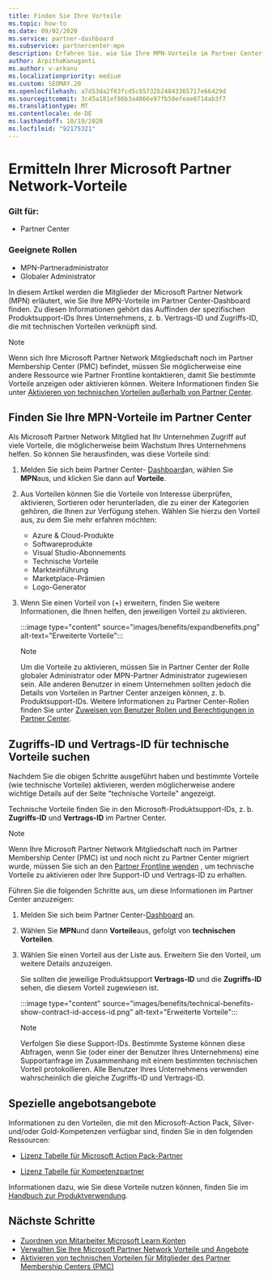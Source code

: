 ```yaml
---
title: Finden Sie Ihre Vorteile
ms.topic: how-to
ms.date: 09/02/2020
ms.service: partner-dashboard
ms.subservice: partnercenter-mpn
description: Erfahren Sie, wie Sie Ihre MPN-Vorteile im Partner Center-Dashboard finden. Enthält Informationen dazu, wie Sie Ihre Zugriffs-ID und ihre Vertrags-ID für technische Vorteile finden.
author: ArpithaKanuganti
ms.author: v-arkanu
ms.localizationpriority: medium
ms.custom: SEOMAY.20
ms.openlocfilehash: a7d53da2f83fcd5c85732b24843365717e66429d
ms.sourcegitcommit: 3c45a181ef86b3a4866e97fb50efeae8714ab3f7
ms.translationtype: MT
ms.contentlocale: de-DE
ms.lasthandoff: 10/19/2020
ms.locfileid: "92175321"
---
```

# <a name="locate-your-microsoft-partner-network-benefits"></a>Ermitteln Ihrer Microsoft Partner Network-Vorteile 

### <a name="applies-to"></a>Gilt für:

- Partner Center

### <a name="appropriate-roles"></a>Geeignete Rollen

- MPN-Partneradministrator
- Globaler Administrator

In diesem Artikel werden die Mitglieder der Microsoft Partner Network (MPN) erläutert, wie Sie Ihre MPN-Vorteile im Partner Center-Dashboard finden. Zu diesen Informationen gehört das Auffinden der spezifischen Produktsupport-IDs Ihres Unternehmens, z. b. Vertrags-ID und Zugriffs-ID, die mit technischen Vorteilen verknüpft sind.

>[!NOTE]
> Wenn sich Ihre Microsoft Partner Network Mitgliedschaft noch im Partner Membership Center (PMC) befindet, müssen Sie möglicherweise eine andere Ressource wie Partner Frontline kontaktieren, damit Sie bestimmte Vorteile anzeigen oder aktivieren können. Weitere Informationen finden Sie unter [Aktivieren von technischen Vorteilen außerhalb von Partner Center](partner-membership-center-tech-benefits-activate.md).

## <a name="find-your-mpn-benefits-in-partner-center"></a>Finden Sie Ihre MPN-Vorteile im Partner Center

Als Microsoft Partner Network Mitglied hat Ihr Unternehmen Zugriff auf viele Vorteile, die möglicherweise beim Wachstum Ihres Unternehmens helfen. So können Sie herausfinden, was diese Vorteile sind:

1. Melden Sie sich beim Partner Center- [Dashboard](https://partner.microsoft.com/dashboard/home)an, wählen Sie **MPN**aus, und klicken Sie dann auf **Vorteile**.

2. Aus Vorteilen können Sie die Vorteile von Interesse überprüfen, aktivieren, Sortieren oder herunterladen, die zu einer der Kategorien gehören, die Ihnen zur Verfügung stehen. Wählen Sie hierzu den Vorteil aus, zu dem Sie mehr erfahren möchten:

   - Azure & Cloud-Produkte
   - Softwareprodukte
   - Visual Studio-Abonnements
   - Technische Vorteile
   - Markteinführung
   - Marketplace-Prämien
   - Logo-Generator

3. Wenn Sie einen Vorteil von (+) erweitern, finden Sie weitere Informationen, die Ihnen helfen, den jeweiligen Vorteil zu aktivieren.

   :::image type="content" source="images/benefits/expandbenefits.png" alt-text="Erweiterte Vorteile":::

   > [!NOTE]
   > Um die Vorteile zu aktivieren, müssen Sie in Partner Center der Rolle globaler Administrator oder MPN-Partner Administrator zugewiesen sein. Alle anderen Benutzer in einem Unternehmen sollten jedoch die Details von Vorteilen in Partner Center anzeigen können, z. b. Produktsupport-IDs. Weitere Informationen zu Partner Center-Rollen finden Sie unter [Zuweisen von Benutzer Rollen und Berechtigungen in Partner Center](permissions-overview.md).

## <a name="find-access-id-and-contract-id-for-technical-benefits"></a>Zugriffs-ID und Vertrags-ID für technische Vorteile suchen

Nachdem Sie die obigen Schritte ausgeführt haben und bestimmte Vorteile (wie technische Vorteile) aktivieren, werden möglicherweise andere wichtige Details auf der Seite "technische Vorteile" angezeigt.

Technische Vorteile finden Sie in den Microsoft-Produktsupport-IDs, z. b. **Zugriffs-ID** und **Vertrags-ID** im Partner Center.

>[!NOTE]
> Wenn Ihre Microsoft Partner Network Mitgliedschaft noch im Partner Membership Center (PMC) ist und noch nicht zu Partner Center migriert wurde, müssen Sie sich an den [Partner Frontline wenden](partner-membership-center-tech-benefits-activate.md) , um technische Vorteile zu aktivieren oder Ihre Support-ID und Vertrags-ID zu erhalten.

 Führen Sie die folgenden Schritte aus, um diese Informationen im Partner Center anzuzeigen:

1. Melden Sie sich beim Partner Center-[Dashboard](https://partner.microsoft.com/dashboard/home) an.

2. Wählen Sie **MPN**und dann **Vorteile**aus, gefolgt von **technischen Vorteilen**.

3. Wählen Sie einen Vorteil aus der Liste aus. Erweitern Sie den Vorteil, um weitere Details anzuzeigen. 

   Sie sollten die jeweilige Produktsupport **Vertrags-ID** und die **Zugriffs-ID** sehen, die diesem Vorteil zugewiesen ist.  

   :::image type="content" source="images/benefits/technical-benefits-show-contract-id-access-id.png" alt-text="Erweiterte Vorteile":::

   > [!NOTE]
   > Verfolgen Sie diese Support-IDs. Bestimmte Systeme können diese Abfragen, wenn Sie (oder einer der Benutzer Ihres Unternehmens) eine Supportanfrage im Zusammenhang mit einem bestimmten technischen Vorteil protokollieren. Alle Benutzer Ihres Unternehmens verwenden wahrscheinlich die gleiche Zugriffs-ID und Vertrags-ID.

## <a name="specific-benefit-offers"></a>Spezielle angebotsangebote

Informationen zu den Vorteilen, die mit den Microsoft-Action Pack, Silver-und/oder Gold-Kompetenzen verfügbar sind, finden Sie in den folgenden Ressourcen:

- [Lizenz Tabelle für Microsoft Action Pack-Partner](https://assetsprod.microsoft.com/mpn/MPN-MAPS-Software-IUR-License-Table.xlsx)

- [Lizenz Tabelle für Kompetenzpartner](https://assetsprod.microsoft.com/mpn-maps-software-iur-competency-license-table.docx)

Informationen dazu, wie Sie diese Vorteile nutzen können, finden Sie im [Handbuch zur Produktverwendung](https://assets.microsoft.com/MPN-MAPS-Product-Usage-Guide.pdf).

## <a name="next-steps"></a>Nächste Schritte

- [Zuordnen von Mitarbeiter Microsoft Learn Konten](ms-learn-associate.md)
- [Verwalten Sie Ihre Microsoft Partner Network Vorteile und Angebote](manage-your-partner-network-benefits.md)
- [Aktivieren von technischen Vorteilen für Mitglieder des Partner Membership Centers (PMC)](partner-membership-center-tech-benefits-activate.md)